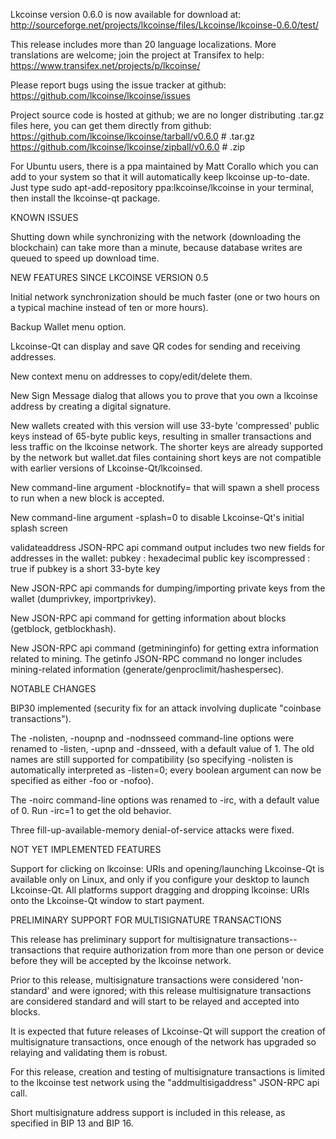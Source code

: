 Lkcoinse version 0.6.0 is now available for download at:
http://sourceforge.net/projects/lkcoinse/files/Lkcoinse/lkcoinse-0.6.0/test/

This release includes more than 20 language localizations.
More translations are welcome; join the
project at Transifex to help:
https://www.transifex.net/projects/p/lkcoinse/

Please report bugs using the issue tracker at github:
https://github.com/lkcoinse/lkcoinse/issues

Project source code is hosted at github; we are no longer
distributing .tar.gz files here, you can get them
directly from github:
https://github.com/lkcoinse/lkcoinse/tarball/v0.6.0  # .tar.gz
https://github.com/lkcoinse/lkcoinse/zipball/v0.6.0  # .zip

For Ubuntu users, there is a ppa maintained by Matt Corallo which
you can add to your system so that it will automatically keep
lkcoinse up-to-date.  Just type
sudo apt-add-repository ppa:lkcoinse/lkcoinse
in your terminal, then install the lkcoinse-qt package.


KNOWN ISSUES

Shutting down while synchronizing with the network
(downloading the blockchain) can take more than a minute,
because database writes are queued to speed up download
time.


NEW FEATURES SINCE LKCOINSE VERSION 0.5

Initial network synchronization should be much faster
(one or two hours on a typical machine instead of ten or more
hours).

Backup Wallet menu option.

Lkcoinse-Qt can display and save QR codes for sending
and receiving addresses.

New context menu on addresses to copy/edit/delete them.

New Sign Message dialog that allows you to prove that you
own a lkcoinse address by creating a digital
signature.

New wallets created with this version will
use 33-byte 'compressed' public keys instead of
65-byte public keys, resulting in smaller
transactions and less traffic on the lkcoinse
network. The shorter keys are already supported
by the network but wallet.dat files containing
short keys are not compatible with earlier
versions of Lkcoinse-Qt/lkcoinsed.

New command-line argument -blocknotify=<command>
that will spawn a shell process to run <command> 
when a new block is accepted.

New command-line argument -splash=0 to disable
Lkcoinse-Qt's initial splash screen

validateaddress JSON-RPC api command output includes
two new fields for addresses in the wallet:
pubkey : hexadecimal public key
iscompressed : true if pubkey is a short 33-byte key

New JSON-RPC api commands for dumping/importing
private keys from the wallet (dumprivkey, importprivkey).

New JSON-RPC api command for getting information about
blocks (getblock, getblockhash).

New JSON-RPC api command (getmininginfo) for getting
extra information related to mining. The getinfo
JSON-RPC command no longer includes mining-related
information (generate/genproclimit/hashespersec).



NOTABLE CHANGES

BIP30 implemented (security fix for an attack involving
duplicate "coinbase transactions").

The -nolisten, -noupnp and -nodnsseed command-line
options were renamed to -listen, -upnp and -dnsseed,
with a default value of 1. The old names are still
supported for compatibility (so specifying -nolisten
is automatically interpreted as -listen=0; every
boolean argument can now be specified as either
-foo or -nofoo).

The -noirc command-line options was renamed to
-irc, with a default value of 0. Run -irc=1 to
get the old behavior.

Three fill-up-available-memory denial-of-service
attacks were fixed.


NOT YET IMPLEMENTED FEATURES

Support for clicking on lkcoinse: URIs and
opening/launching Lkcoinse-Qt is available only on Linux,
and only if you configure your desktop to launch
Lkcoinse-Qt. All platforms support dragging and dropping
lkcoinse: URIs onto the Lkcoinse-Qt window to start
payment.


PRELIMINARY SUPPORT FOR MULTISIGNATURE TRANSACTIONS

This release has preliminary support for multisignature
transactions-- transactions that require authorization
from more than one person or device before they
will be accepted by the lkcoinse network.

Prior to this release, multisignature transactions
were considered 'non-standard' and were ignored;
with this release multisignature transactions are
considered standard and will start to be relayed
and accepted into blocks.

It is expected that future releases of Lkcoinse-Qt
will support the creation of multisignature transactions,
once enough of the network has upgraded so relaying
and validating them is robust.

For this release, creation and testing of multisignature
transactions is limited to the lkcoinse test network using
the "addmultisigaddress" JSON-RPC api call.

Short multisignature address support is included in this
release, as specified in BIP 13 and BIP 16.
